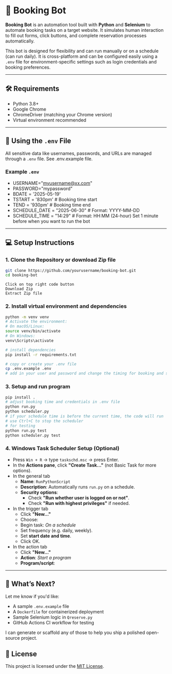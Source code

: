 # 🧾 Booking Bot

**Booking Bot** is an automation tool built with **Python** and **Selenium** to automate booking tasks on a target website. It simulates human interaction to fill out forms, click buttons, and complete reservation processes automatically.

This bot is designed for flexibility and can run manually or on a schedule (can run daily). It is cross-platform and can be configured easily using a `.env` file for environment-specific settings such as login credentials and booking preferences.

---

## 🛠️ Requirements

- Python 3.8+
- Google Chrome
- ChromeDriver (matching your Chrome version)
- Virtual environment recommended

---

## 🔐 Using the `.env` File

All sensitive data like usernames, passwords, and URLs are managed through a `.env` file. See .env.example file.

### Example `.env`

- USERNAME="myusername@xx.com"
- PASSWORD="mypassword"
- BDATE = '2025-05-19'
- TSTART = '830pm' # Booking time start
- TEND = '930pm'   # Booking time end
- SCHEDULE_DATE = "2025-06-30"  # Format: YYYY-MM-DD
- SCHEDULE_TIME = "14:29"  # Format: HH:MM (24-hour) Set 1 minute before when you want to run the bot

---

## 💻 Setup Instructions

### 1. Clone the Repository or download Zip file
```bash
git clone https://github.com/yourusername/booking-bot.git
cd booking-bot
```
```
Click on top right code button
Download Zip
Extract Zip file
```

### 2. Install virtual environment and dependencies

```bash
python -m venv venv
# Activate the environment:
# On macOS/Linux:
source venv/bin/activate
# On Windows:
venv\Scripts\activate

# install dependencies
pip install -r requirements.txt

# copy or create your .env file
cp .env.example .env
# add in your user and password and change the timing for booking and schedule
```

### 3. Setup and run program

```bash
pip install .
# adjust booking time and credentials in .env file
python run.py
python scheduler.py
# if your schedule time is before the current time, the code will run
# use Ctrl+C to stop the scheduler
# for testing
python run.py test
python scheduler.py test

```

### 4. Windows Task Scheduler Setup (Optional)

- Press `Win + R` → type `taskschd.msc` → press Enter.
- In the **Actions pane**, click **"Create Task..."** (not Basic Task for more options).
- In the general tab
    - **Name**: `RunPythonScript`
    - **Description**: Automatically runs `run.py` on a schedule.
    - **Security options**:
        - Check **"Run whether user is logged on or not"**.
        - Check **"Run with highest privileges"** if needed.
- In the trigger tab
    - Click **"New..."**
    - Choose:
    - Begin task: *On a schedule*
    - Set frequency (e.g. daily, weekly).
    - Set **start date and time**.
    - Click OK.
- In the action tab
    - Click **"New..."**
    - **Action**: *Start a program*
    - **Program/script**:
---

## 🔧 What’s Next?

Let me know if you'd like:
- A sample `.env.example` file
- A `Dockerfile` for containerized deployment
- Sample Selenium logic in `Qreserve.py`
- GitHub Actions CI workflow for testing

I can generate or scaffold any of those to help you ship a polished open-source project.

## 📄 License

This project is licensed under the [MIT License](LICENSE).
